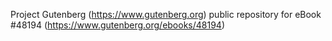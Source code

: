 Project Gutenberg (https://www.gutenberg.org) public repository for eBook #48194 (https://www.gutenberg.org/ebooks/48194)
